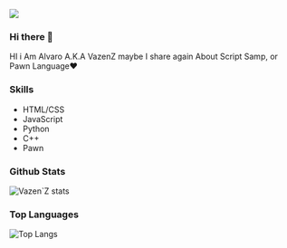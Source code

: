 [![](https://cdn.discordapp.com/attachments/721670058287300608/822462494446190612/20210122_225849.png)](https://beautifuljekyll.com/plans/)

### Hi there 👋

HI i Am Alvaro A.K.A VazenZ 
maybe I share again About Script Samp, or Pawn Language❤️


### Skills

- HTML/CSS
- JavaScript
- Python
- C++
- Pawn

### Github Stats

![Vazen`Z stats](https://github-readme-stats.vercel.app/api?username=VazenZ&count_private=true&show_icons=true&theme=radical)

### Top Languages

![Top Langs](https://github-readme-stats.vercel.app/api/top-langs/?username=VazenZ&show_icons=true&theme=radical)
